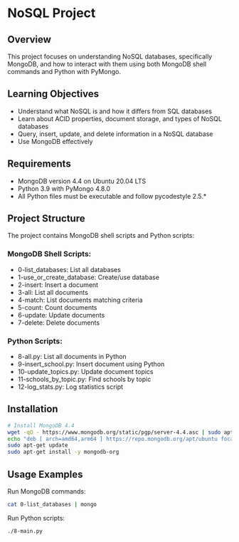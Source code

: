 # NoSQL Project

## Overview
This project focuses on understanding NoSQL databases, specifically MongoDB, and how to interact with them using both MongoDB shell commands and Python with PyMongo.

## Learning Objectives
* Understand what NoSQL is and how it differs from SQL databases
* Learn about ACID properties, document storage, and types of NoSQL databases
* Query, insert, update, and delete information in a NoSQL database
* Use MongoDB effectively

## Requirements
* MongoDB version 4.4 on Ubuntu 20.04 LTS
* Python 3.9 with PyMongo 4.8.0
* All Python files must be executable and follow pycodestyle 2.5.*

## Project Structure
The project contains MongoDB shell scripts and Python scripts:

### MongoDB Shell Scripts:
* 0-list_databases: List all databases
* 1-use_or_create_database: Create/use database
* 2-insert: Insert a document
* 3-all: List all documents
* 4-match: List documents matching criteria
* 5-count: Count documents
* 6-update: Update documents
* 7-delete: Delete documents

### Python Scripts:
* 8-all.py: List all documents in Python
* 9-insert_school.py: Insert document using Python
* 10-update_topics.py: Update document topics
* 11-schools_by_topic.py: Find schools by topic
* 12-log_stats.py: Log statistics script

## Installation
```bash
# Install MongoDB 4.4
wget -qO - https://www.mongodb.org/static/pgp/server-4.4.asc | sudo apt-key add -
echo "deb [ arch=amd64,arm64 ] https://repo.mongodb.org/apt/ubuntu focal/mongodb-org/4.4 multiverse" | sudo tee /etc/apt/sources.list.d/mongodb-org-4.4.list
sudo apt-get update
sudo apt-get install -y mongodb-org
```

## Usage Examples
Run MongoDB commands:
```bash
cat 0-list_databases | mongo
```

Run Python scripts:
```bash
./8-main.py
```
